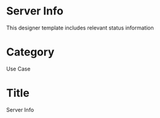 # Server Info
This designer template includes relevant status information

# Category
Use Case

# Title
Server Info